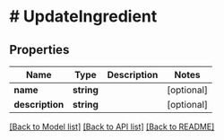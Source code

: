 # # UpdateIngredient

## Properties

Name | Type | Description | Notes
------------ | ------------- | ------------- | -------------
**name** | **string** |  | [optional]
**description** | **string** |  | [optional]

[[Back to Model list]](../../README.md#models) [[Back to API list]](../../README.md#endpoints) [[Back to README]](../../README.md)
